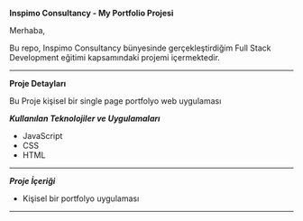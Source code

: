 **Inspimo Consultancy - My Portfolio Projesi**

Merhaba,

Bu repo, Inspimo Consultancy bünyesinde gerçekleştirdiğim Full Stack Development eğitimi kapsamındaki projemi içermektedir.

---

**Proje Detayları**

Bu Proje kişisel bir single page portfolyo web uygulaması

**_Kullanılan Teknolojiler ve Uygulamaları_**

- JavaScript
- CSS
- HTML

---

_**Proje İçeriği**_

- Kişisel bir portfolyo uygulaması

---
